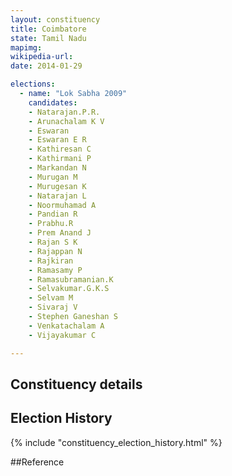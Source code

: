 ```yaml
---
layout: constituency
title: Coimbatore
state: Tamil Nadu
mapimg: 
wikipedia-url: 
date: 2014-01-29

elections: 
  - name: "Lok Sabha 2009"
    candidates: 
    - Natarajan.P.R. 
    - Arunachalam K V 
    - Eswaran 
    - Eswaran E R 
    - Kathiresan C 
    - Kathirmani P 
    - Markandan N 
    - Murugan M 
    - Murugesan K 
    - Natarajan L 
    - Noormuhamad A 
    - Pandian R 
    - Prabhu.R 
    - Prem Anand J 
    - Rajan S K 
    - Rajappan N 
    - Rajkiran 
    - Ramasamy P 
    - Ramasubramanian.K 
    - Selvakumar.G.K.S 
    - Selvam M 
    - Sivaraj V 
    - Stephen Ganeshan S 
    - Venkatachalam A 
    - Vijayakumar C 

---
```

## Constituency details


## Election History
{% include "constituency_election_history.html" %}

##Reference
